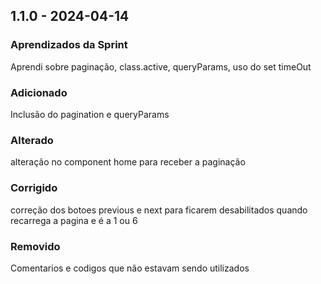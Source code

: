 ## 1.1.0 - 2024-04-14

### Aprendizados da Sprint

Aprendi sobre paginação, class.active, queryParams, uso do set timeOut

### Adicionado

Inclusão do pagination e queryParams

### Alterado
alteração no component home para receber a paginação

### Corrigido

correção dos botoes previous e next para ficarem desabilitados quando recarrega a pagina e é a 1 ou 6

### Removido

Comentarios e codigos que não estavam sendo utilizados